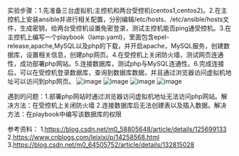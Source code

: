 实验步骤：1.先准备三台虚拟机:主控机和两台受控机(centos1,centos2)。2.在主控机上安装ansible并进行相关配置，分别编辑/etc/hosts、/etc/ansible/hosts文件，生成密钥，给两台受控机设置免密登录，测试主控机能否ping通受控机。3.在主控机上编写一个playbook（lamp.yaml)，里面包含epel-release,apache,MySQL以及php的下载，并开启apache，MySQL服务，创建数据库，设置相关信息，创建php网页。4.在受控机上关闭防火墙，测试网页连通性，成功部署php网站。5.连接数据库，测试php与MySQL连通性。6.完成连接后，可以在受控机登录数据库，查询到数据库数据，并且通过浏览器访问虚拟机地址可以访问到php网页。
![image](https://github.com/huangA1200/ansible/assets/172261871/6e2edde6-1f0e-4893-9202-bd99f315522a)
![image](https://github.com/huangA1200/ansible/assets/172261871/46e3ac4a-268e-45bd-b15c-cfb084113e1f)
![image](https://github.com/huangA1200/ansible/assets/172261871/ed7e12e4-9d41-4887-9264-40c23013ce20)
![image](https://github.com/huangA1200/ansible/assets/172261871/851fb22e-1bce-4377-aa5f-5689fdcbc1ab)


遇到的问题：1.部署php网站时通过浏览器访问虚拟机地址无法访问php网站。解决方法：在受控机上关闭防火墙
2.连接数据库后无法创建表以及插入数据。解决方法：在playbook中编写该数据库的权限

参考资料：
1.https://blog.csdn.net/m0_58805648/article/details/125699133
2.https://www.cnblogs.com/leixixi/p/14258568.html
3.https://blog.csdn.net/m0_64505752/article/details/132815028
